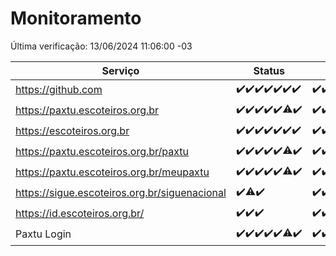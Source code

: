 # Monitoramento

Última verificação: 13/06/2024 11:06:00 -03

|Serviço|Status|Últimas 24h|
|---|---|---|
|https://github.com|<span title="2024-06-06: OK=24">✔️</span><span title="2024-06-07: OK=24">✔️</span><span title="2024-06-08: OK=24">✔️</span><span title="2024-06-09: OK=24">✔️</span><span title="2024-06-10: OK=25">✔️</span><span title="2024-06-11: OK=24">✔️</span><span title="2024-06-12: OK=14">✔️</span>|<span title="12/06/2024 11:06:00 -03 : 200">✔️</span><span title="12/06/2024 12:06:00 -03 : 200">✔️</span><span title="12/06/2024 13:08:00 -03 : 200">✔️</span><span title="12/06/2024 14:06:00 -03 : 200">✔️</span><span title="12/06/2024 15:09:00 -03 : 200">✔️</span><span title="12/06/2024 16:06:00 -03 : 200">✔️</span><span title="12/06/2024 17:07:00 -03 : 200">✔️</span><span title="12/06/2024 18:06:00 -03 : 200">✔️</span><span title="12/06/2024 19:07:00 -03 : 200">✔️</span><span title="12/06/2024 20:06:00 -03 : 200">✔️</span><span title="12/06/2024 21:33:00 -03 : 200">✔️</span><span title="12/06/2024 22:53:00 -03 : 200">✔️</span><span title="12/06/2024 23:25:00 -03 : 200">✔️</span><span title="13/06/2024 00:08:00 -03 : 200">✔️</span><span title="13/06/2024 01:08:00 -03 : 200">✔️</span><span title="13/06/2024 02:08:00 -03 : 200">✔️</span><span title="13/06/2024 03:10:00 -03 : 200">✔️</span><span title="13/06/2024 04:07:00 -03 : 200">✔️</span><span title="13/06/2024 05:09:00 -03 : 200">✔️</span><span title="13/06/2024 06:08:00 -03 : 200">✔️</span><span title="13/06/2024 07:07:00 -03 : 200">✔️</span><span title="13/06/2024 08:07:00 -03 : 200">✔️</span><span title="13/06/2024 09:13:00 -03 : 200">✔️</span><span title="13/06/2024 10:09:00 -03 : 200">✔️</span><span title="13/06/2024 11:06:00 -03 : 200">✔️</span>|
|https://paxtu.escoteiros.org.br|<span title="2024-06-06: OK=24">✔️</span><span title="2024-06-07: OK=24">✔️</span><span title="2024-06-08: OK=24">✔️</span><span title="2024-06-09: OK=24">✔️</span><span title="2024-06-10: OK=25">✔️</span><span title="2024-06-11: OK=23, Falhas=1">⚠️</span><span title="2024-06-12: OK=14">✔️</span>|<span title="12/06/2024 11:06:00 -03 : 200">✔️</span><span title="12/06/2024 12:06:00 -03 : 200">✔️</span><span title="12/06/2024 13:08:00 -03 : 200">✔️</span><span title="12/06/2024 14:06:00 -03 : 200">✔️</span><span title="12/06/2024 15:09:00 -03 : 200">✔️</span><span title="12/06/2024 16:06:00 -03 : 200">✔️</span><span title="12/06/2024 17:07:00 -03 : 200">✔️</span><span title="12/06/2024 18:06:00 -03 : 200">✔️</span><span title="12/06/2024 19:07:00 -03 : 200">✔️</span><span title="12/06/2024 20:06:00 -03 : 200">✔️</span><span title="12/06/2024 21:33:00 -03 : 200">✔️</span><span title="12/06/2024 22:53:00 -03 : 200">✔️</span><span title="12/06/2024 23:25:00 -03 : 200">✔️</span><span title="13/06/2024 00:08:00 -03 : 200">✔️</span><span title="13/06/2024 01:08:00 -03 : 200">✔️</span><span title="13/06/2024 02:08:00 -03 : 200">✔️</span><span title="13/06/2024 03:10:00 -03 : 200">✔️</span><span title="13/06/2024 04:07:00 -03 : 200">✔️</span><span title="13/06/2024 05:09:00 -03 : 200">✔️</span><span title="13/06/2024 06:08:00 -03 : 200">✔️</span><span title="13/06/2024 07:07:00 -03 : 200">✔️</span><span title="13/06/2024 08:07:00 -03 : 200">✔️</span><span title="13/06/2024 09:13:00 -03 : 200">✔️</span><span title="13/06/2024 10:09:00 -03 : 200">✔️</span><span title="13/06/2024 11:06:00 -03 : 200">✔️</span>|
|https://escoteiros.org.br|<span title="2024-06-06: OK=24">✔️</span><span title="2024-06-07: OK=24">✔️</span><span title="2024-06-08: OK=24">✔️</span><span title="2024-06-09: OK=24">✔️</span><span title="2024-06-10: OK=25">✔️</span><span title="2024-06-11: OK=24">✔️</span><span title="2024-06-12: OK=14">✔️</span>|<span title="12/06/2024 11:06:00 -03 : 200">✔️</span><span title="12/06/2024 12:06:00 -03 : 200">✔️</span><span title="12/06/2024 13:08:00 -03 : 200">✔️</span><span title="12/06/2024 14:06:00 -03 : 200">✔️</span><span title="12/06/2024 15:09:00 -03 : 200">✔️</span><span title="12/06/2024 16:06:00 -03 : 200">✔️</span><span title="12/06/2024 17:07:00 -03 : 200">✔️</span><span title="12/06/2024 18:06:00 -03 : 200">✔️</span><span title="12/06/2024 19:07:00 -03 : 200">✔️</span><span title="12/06/2024 20:06:00 -03 : 200">✔️</span><span title="12/06/2024 21:33:00 -03 : 200">✔️</span><span title="12/06/2024 22:53:00 -03 : 200">✔️</span><span title="12/06/2024 23:25:00 -03 : 200">✔️</span><span title="13/06/2024 00:08:00 -03 : 200">✔️</span><span title="13/06/2024 01:08:00 -03 : 200">✔️</span><span title="13/06/2024 02:08:00 -03 : 200">✔️</span><span title="13/06/2024 03:10:00 -03 : 200">✔️</span><span title="13/06/2024 04:07:00 -03 : 200">✔️</span><span title="13/06/2024 05:09:00 -03 : 200">✔️</span><span title="13/06/2024 06:08:00 -03 : 200">✔️</span><span title="13/06/2024 07:07:00 -03 : 200">✔️</span><span title="13/06/2024 08:07:00 -03 : 200">✔️</span><span title="13/06/2024 09:13:00 -03 : 200">✔️</span><span title="13/06/2024 10:09:00 -03 : 200">✔️</span><span title="13/06/2024 11:06:00 -03 : 200">✔️</span>|
|https://paxtu.escoteiros.org.br/paxtu|<span title="2024-06-06: OK=24">✔️</span><span title="2024-06-07: OK=24">✔️</span><span title="2024-06-08: OK=24">✔️</span><span title="2024-06-09: OK=24">✔️</span><span title="2024-06-10: OK=25">✔️</span><span title="2024-06-11: OK=23, Falhas=1">⚠️</span><span title="2024-06-12: OK=14">✔️</span>|<span title="12/06/2024 11:06:00 -03 : 200">✔️</span><span title="12/06/2024 12:06:00 -03 : 200">✔️</span><span title="12/06/2024 13:08:00 -03 : 200">✔️</span><span title="12/06/2024 14:06:00 -03 : 200">✔️</span><span title="12/06/2024 15:09:00 -03 : 200">✔️</span><span title="12/06/2024 16:06:00 -03 : 200">✔️</span><span title="12/06/2024 17:07:00 -03 : 200">✔️</span><span title="12/06/2024 18:06:00 -03 : 200">✔️</span><span title="12/06/2024 19:07:00 -03 : 200">✔️</span><span title="12/06/2024 20:06:00 -03 : 200">✔️</span><span title="12/06/2024 21:33:00 -03 : 200">✔️</span><span title="12/06/2024 22:53:00 -03 : 200">✔️</span><span title="12/06/2024 23:25:00 -03 : 200">✔️</span><span title="13/06/2024 00:08:00 -03 : 200">✔️</span><span title="13/06/2024 01:08:00 -03 : 200">✔️</span><span title="13/06/2024 02:08:00 -03 : 200">✔️</span><span title="13/06/2024 03:10:00 -03 : 200">✔️</span><span title="13/06/2024 04:07:00 -03 : 200">✔️</span><span title="13/06/2024 05:09:00 -03 : 200">✔️</span><span title="13/06/2024 06:08:00 -03 : 200">✔️</span><span title="13/06/2024 07:07:00 -03 : 200">✔️</span><span title="13/06/2024 08:07:00 -03 : 200">✔️</span><span title="13/06/2024 09:13:00 -03 : 200">✔️</span><span title="13/06/2024 10:09:00 -03 : 200">✔️</span><span title="13/06/2024 11:06:00 -03 : 200">✔️</span>|
|https://paxtu.escoteiros.org.br/meupaxtu|<span title="2024-06-06: OK=24">✔️</span><span title="2024-06-07: OK=24">✔️</span><span title="2024-06-08: OK=24">✔️</span><span title="2024-06-09: OK=24">✔️</span><span title="2024-06-10: OK=25">✔️</span><span title="2024-06-11: OK=23, Falhas=1">⚠️</span><span title="2024-06-12: OK=14">✔️</span>|<span title="12/06/2024 11:06:00 -03 : 200">✔️</span><span title="12/06/2024 12:06:00 -03 : 200">✔️</span><span title="12/06/2024 13:08:00 -03 : 200">✔️</span><span title="12/06/2024 14:06:00 -03 : 200">✔️</span><span title="12/06/2024 15:09:00 -03 : 200">✔️</span><span title="12/06/2024 16:06:00 -03 : 200">✔️</span><span title="12/06/2024 17:07:00 -03 : 200">✔️</span><span title="12/06/2024 18:06:00 -03 : 200">✔️</span><span title="12/06/2024 19:07:00 -03 : 200">✔️</span><span title="12/06/2024 20:06:00 -03 : 200">✔️</span><span title="12/06/2024 21:33:00 -03 : 200">✔️</span><span title="12/06/2024 22:53:00 -03 : 200">✔️</span><span title="12/06/2024 23:25:00 -03 : 200">✔️</span><span title="13/06/2024 00:08:00 -03 : 200">✔️</span><span title="13/06/2024 01:08:00 -03 : 200">✔️</span><span title="13/06/2024 02:08:00 -03 : 200">✔️</span><span title="13/06/2024 03:10:00 -03 : 200">✔️</span><span title="13/06/2024 04:07:00 -03 : 200">✔️</span><span title="13/06/2024 05:09:00 -03 : 200">✔️</span><span title="13/06/2024 06:08:00 -03 : 200">✔️</span><span title="13/06/2024 07:07:00 -03 : 200">✔️</span><span title="13/06/2024 08:07:00 -03 : 200">✔️</span><span title="13/06/2024 09:13:00 -03 : 200">✔️</span><span title="13/06/2024 10:09:00 -03 : 200">✔️</span><span title="13/06/2024 11:06:00 -03 : 200">✔️</span>|
|https://sigue.escoteiros.org.br/siguenacional|<span title="2024-06-10: OK=15">✔️</span><span title="2024-06-11: OK=23, Falhas=1">⚠️</span><span title="2024-06-12: OK=14">✔️</span>|<span title="12/06/2024 11:06:00 -03 : 200">✔️</span><span title="12/06/2024 12:06:00 -03 : 200">✔️</span><span title="12/06/2024 13:08:00 -03 : 200">✔️</span><span title="12/06/2024 14:06:00 -03 : 200">✔️</span><span title="12/06/2024 15:09:00 -03 : 200">✔️</span><span title="12/06/2024 16:06:00 -03 : 200">✔️</span><span title="12/06/2024 17:07:00 -03 : 200">✔️</span><span title="12/06/2024 18:06:00 -03 : 200">✔️</span><span title="12/06/2024 19:07:00 -03 : 200">✔️</span><span title="12/06/2024 20:06:00 -03 : 200">✔️</span><span title="12/06/2024 21:33:00 -03 : 200">✔️</span><span title="12/06/2024 22:53:00 -03 : 200">✔️</span><span title="12/06/2024 23:25:00 -03 : 200">✔️</span><span title="13/06/2024 00:08:00 -03 : 200">✔️</span><span title="13/06/2024 01:08:00 -03 : 200">✔️</span><span title="13/06/2024 02:08:00 -03 : 200">✔️</span><span title="13/06/2024 03:10:00 -03 : 200">✔️</span><span title="13/06/2024 04:07:00 -03 : 200">✔️</span><span title="13/06/2024 05:09:00 -03 : 200">✔️</span><span title="13/06/2024 06:08:00 -03 : 200">✔️</span><span title="13/06/2024 07:07:00 -03 : 200">✔️</span><span title="13/06/2024 08:07:00 -03 : 200">✔️</span><span title="13/06/2024 09:13:00 -03 : 200">✔️</span><span title="13/06/2024 10:09:00 -03 : 200">✔️</span><span title="13/06/2024 11:06:00 -03 : 200">✔️</span>|
|https://id.escoteiros.org.br/|<span title="2024-06-10: OK=15">✔️</span><span title="2024-06-11: OK=24">✔️</span><span title="2024-06-12: OK=14">✔️</span>|<span title="12/06/2024 11:06:00 -03 : 200">✔️</span><span title="12/06/2024 12:06:00 -03 : 200">✔️</span><span title="12/06/2024 13:08:00 -03 : 200">✔️</span><span title="12/06/2024 14:06:00 -03 : 200">✔️</span><span title="12/06/2024 15:09:00 -03 : 200">✔️</span><span title="12/06/2024 16:06:00 -03 : 200">✔️</span><span title="12/06/2024 17:07:00 -03 : 200">✔️</span><span title="12/06/2024 18:06:00 -03 : 200">✔️</span><span title="12/06/2024 19:07:00 -03 : 200">✔️</span><span title="12/06/2024 20:06:00 -03 : 200">✔️</span><span title="12/06/2024 21:33:00 -03 : 200">✔️</span><span title="12/06/2024 22:53:00 -03 : 200">✔️</span><span title="12/06/2024 23:25:00 -03 : 200">✔️</span><span title="13/06/2024 00:08:00 -03 : 200">✔️</span><span title="13/06/2024 01:08:00 -03 : 200">✔️</span><span title="13/06/2024 02:08:00 -03 : 200">✔️</span><span title="13/06/2024 03:10:00 -03 : 200">✔️</span><span title="13/06/2024 04:07:00 -03 : 200">✔️</span><span title="13/06/2024 05:09:00 -03 : 200">✔️</span><span title="13/06/2024 06:08:00 -03 : 200">✔️</span><span title="13/06/2024 07:07:00 -03 : 200">✔️</span><span title="13/06/2024 08:07:00 -03 : 200">✔️</span><span title="13/06/2024 09:13:00 -03 : 200">✔️</span><span title="13/06/2024 10:09:00 -03 : 200">✔️</span><span title="13/06/2024 11:06:00 -03 : 200">✔️</span>|
|Paxtu Login|<span title="2024-06-06: OK=24">✔️</span><span title="2024-06-07: OK=24">✔️</span><span title="2024-06-08: OK=24">✔️</span><span title="2024-06-09: OK=24">✔️</span><span title="2024-06-10: OK=25">✔️</span><span title="2024-06-11: OK=23, Falhas=1">⚠️</span><span title="2024-06-12: OK=14">✔️</span>|<span title="12/06/2024 11:06:00 -03 : 200">✔️</span><span title="12/06/2024 12:06:00 -03 : 200">✔️</span><span title="12/06/2024 13:08:00 -03 : 200">✔️</span><span title="12/06/2024 14:06:00 -03 : 200">✔️</span><span title="12/06/2024 15:09:00 -03 : 200">✔️</span><span title="12/06/2024 16:06:00 -03 : 200">✔️</span><span title="12/06/2024 17:07:00 -03 : 200">✔️</span><span title="12/06/2024 18:06:00 -03 : 200">✔️</span><span title="12/06/2024 19:07:00 -03 : 200">✔️</span><span title="12/06/2024 20:06:00 -03 : 200">✔️</span><span title="12/06/2024 21:33:00 -03 : 200">✔️</span><span title="12/06/2024 22:53:00 -03 : 200">✔️</span><span title="12/06/2024 23:25:00 -03 : 200">✔️</span><span title="13/06/2024 00:08:00 -03 : 200">✔️</span><span title="13/06/2024 01:08:00 -03 : 200">✔️</span><span title="13/06/2024 02:08:00 -03 : 200">✔️</span><span title="13/06/2024 03:10:00 -03 : 200">✔️</span><span title="13/06/2024 04:07:00 -03 : 200">✔️</span><span title="13/06/2024 05:09:00 -03 : 200">✔️</span><span title="13/06/2024 06:08:00 -03 : 200">✔️</span><span title="13/06/2024 07:07:00 -03 : 200">✔️</span><span title="13/06/2024 08:07:00 -03 : 200">✔️</span><span title="13/06/2024 09:13:00 -03 : 200">✔️</span><span title="13/06/2024 10:09:00 -03 : 200">✔️</span><span title="13/06/2024 11:06:00 -03 : 200">✔️</span>|
